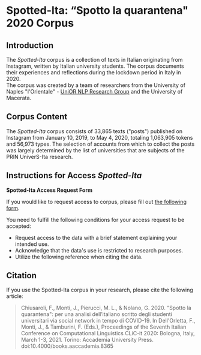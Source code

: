 # Spotted-Ita: “Spotto la quarantena" 2020 Corpus

## Introduction

The *Spotted-Ita* corpus is a collection of texts in Italian originating from Instagram, written by Italian university students. The corpus documents their experiences and reflections during the lockdown period in Italy in 2020.  
The corpus was created by a team of researchers from the University of Naples "l'Orientale" - [UniOR NLP Research Group](https://sites.google.com/view/unior-nlp-research-group/home) and the University of Macerata.


## Corpus Content

The *Spotted-Ita* corpus consists of 33,865 texts ("posts") published on Instagram from January 10, 2019, to May 4, 2020, totaling 1,063,905 tokens and 56,973 types. 
The selection of accounts from which to collect the posts was largely determined by the list of universities that are subjects of the PRIN UniverS-Ita research.


## Instructions for Access *Spotted-Ita*

**Spotted-Ita Access Request Form**

If you would like to request access to corpus, please fill out [the following form](https://forms.gle/TWq9wnnLf8oCiHoc7).


You need to fulfill the following conditions for your access request to be accepted:

- Request access to the data with a brief statement explaining your intended use.
- Acknowledge that the data's use is restricted to research purposes.
- Utilize the following reference when citing the data.


## Citation

If you use the Spotted-Ita corpus in your research, please cite the following article:

> Chiusaroli, F., Monti, J., Pierucci, M. L., & Nolano, G. 2020. “Spotto la quarantena": per una analisi dell’italiano scritto degli studenti universitari via social network in tempo di COVID-19. In Dell'Orletta, F., Monti, J., & Tamburini, F. (Eds.), Proceedings of the Seventh Italian Conference on Computational Linguistics CLiC-it 2020: Bologna, Italy, March 1-3, 2021. Torino: Accademia University Press. doi:10.4000/books.aaccademia.8365
